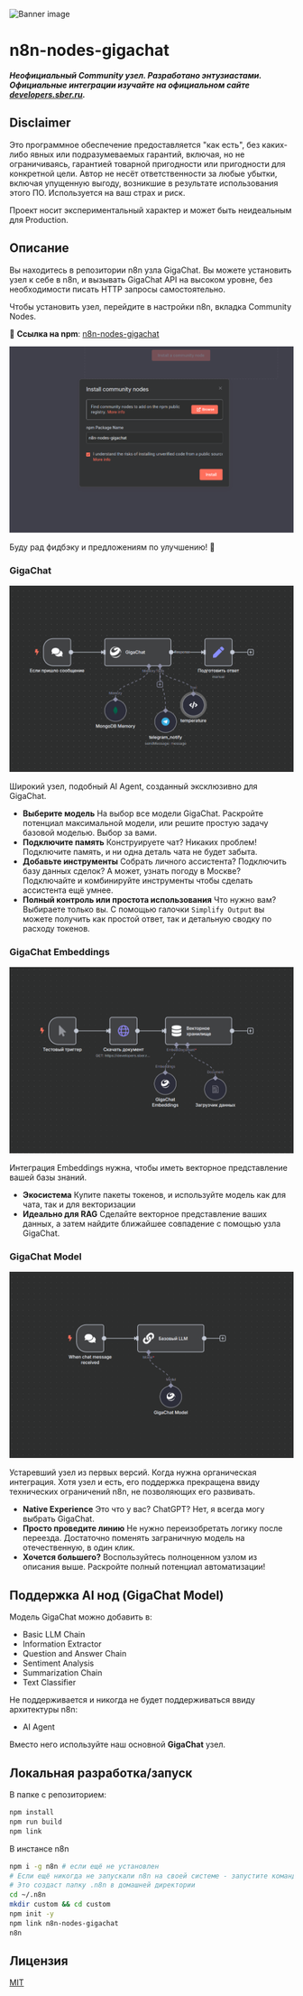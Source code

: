 ![Banner image](https://user-images.githubusercontent.com/10284570/173569848-c624317f-42b1-45a6-ab09-f0ea3c247648.png)

# n8n-nodes-gigachat

**_Неофициальный Community узел. Разработано энтузиастами. Официальные интеграции изучайте на официальном сайте [developers.sber.ru](https://developers.sber.ru/dev)._**

## Disclaimer

Это программное обеспечение предоставляется "как есть", без каких-либо явных или подразумеваемых гарантий, включая, но не ограничиваясь, гарантией товарной пригодности или пригодности для конкретной цели. Автор не несёт ответственности за любые убытки, включая упущенную выгоду, возникшие в результате использования этого ПО. Используется на ваш страх и риск.

Проект носит экспериментальный характер и может быть неидеальным для Production.

## Описание

Вы находитесь в репозитории n8n узла GigaChat. Вы можете установить узел к себе в n8n, и вызывать GigaChat API на высоком уровне, без необходимости писать HTTP запросы самостоятельно.

Чтобы установить узел, перейдите в настройки n8n, вкладка Community Nodes.

📌 **Ссылка на npm**: [n8n-nodes-gigachat](https://www.npmjs.com/package/n8n-nodes-gigachat)

![GigaChat node installation](https://raw.githubusercontent.com/tomyumm-ge/n8n-gigachat/master/screenshots/screenshot_4.png)

Буду рад фидбэку и предложениям по улучшению! 🚀

### GigaChat

![GigaChat node](https://raw.githubusercontent.com/tomyumm-ge/n8n-gigachat/master/screenshots/screenshot_1.png)

Широкий узел, подобный AI Agent, созданный эксклюзивно для GigaChat.

- **Выберите модель** На выбор все модели GigaChat. Раскройте потенциал максимальной модели, или решите простую задачу базовой моделью. Выбор за вами.
- **Подключите память** Конструируете чат? Никаких проблем! Подключите память, и ни одна деталь чата не будет забыта.
- **Добавьте инструменты** Собрать личного ассистента? Подключить базу данных сделок? А может, узнать погоду в Москве? Подключайте и комбинируйте инструменты чтобы сделать ассистента ещё умнее.
- **Полный контроль или простота использования** Что нужно вам? Выбираете только вы. С помощью галочки `Simplify Output` вы можете получить как простой ответ, так и детальную сводку по расходу токенов.

### GigaChat Embeddings

![GigaChat embeddings node](https://raw.githubusercontent.com/tomyumm-ge/n8n-gigachat/master/screenshots/screenshot_2.png)

Интеграция Embeddings нужна, чтобы иметь векторное представление вашей базы знаний.

- **Экосистема** Купите пакеты токенов, и используйте модель как для чата, так и для векторизации
- **Идеально для RAG** Сделайте векторное представление ваших данных, а затем найдите ближайшее совпадение с помощью узла GigaChat.

### GigaChat Model

![GigaChat model node](https://raw.githubusercontent.com/tomyumm-ge/n8n-gigachat/master/screenshots/screenshot_3.png)

Устаревший узел из первых версий. Когда нужна органическая интеграция. Хотя узел и есть, его поддержка прекращена ввиду технических ограничений n8n, не позволяющих его развивать.

- **Native Experience** Это что у вас? ChatGPT? Нет, я всегда могу выбрать GigaChat.
- **Просто проведите линию** Не нужно переизобретать логику после переезда. Достаточно поменять заграничную модель на отечественную, в один клик.
- **Хочется большего?** Воспользуйтесь полноценном узлом из описания выше. Раскройте полный потенциал автоматизации!

## Поддержка AI нод (GigaChat Model)

Модель GigaChat можно добавить в:

- Basic LLM Chain
- Information Extractor
- Question and Answer Chain
- Sentiment Analysis
- Summarization Chain
- Text Classifier

Не поддерживается и никогда не будет поддерживаться ввиду архитектуры n8n:

- AI Agent

Вместо него используйте наш основной **GigaChat** узел.

## Локальная разработка/запуск

В папке с репозиторием:

```bash
npm install
npm run build
npm link
```

В инстансе n8n

```bash
npm i -g n8n # если ещё не установлен
# Если ещё никогда не запускали n8n на своей системе - запустите командой "n8n"
# Это создаст папку .n8n в домашней директории
cd ~/.n8n
mkdir custom && cd custom
npm init -y
npm link n8n-nodes-gigachat
n8n
```

## Лицензия

[MIT](https://github.com/tomyumm-ge/n8n-gigachat/blob/master/LICENSE.md)

